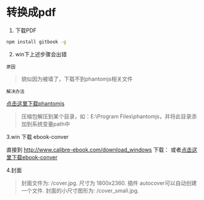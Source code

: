 # 转换成pdf

1. 下载PDF
```bash
npm install gitbook -g
```

2. win下上述步骤会出错

`原因`

>貌似因为被墙了，下载不到phantomjs相关文件

`解决办法`

[点击这里下载phantomjs](http://pan.baidu.com/s/1dEEuTUT)

>压缩包解压到某个目录，如：E:\Program Files\phantomjs，并将此目录添加到系统变量path中

3.win 下载 ebook-conver

直接到 http://www.calibre-ebook.com/download_windows 下载：
或者[点击这里下载ebook-conver](http://pan.baidu.com/s/1eR4j6j4)

4.封面

>封面文件为: /cover.jpg.
尺寸为 1800x2360. 插件 autocover可以自动创建一个文件.
封面的小尺寸图形为: /cover_small.jpg.



